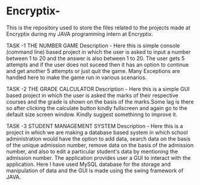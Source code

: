 # Encryptix-
This is the repository used to store the files related to the projects made at Encryptix during my JAVA programming intern at Encryptix.

TASK -1 
THE NUMBER GAME
Description - Here this is simple console (command line) based project in which the user is asked to input a number between 1 to 20 and the answer is also between 1 to 20. The user gets 5 attempts and if the user does not suceed then it has an option to continue and get another 5 attempts or just quit the game. Many Exceptions are handled here to make the game run in various scenarios.

TASK -2
THE GRADE CALCULATOR
Description - Here this is a simple GUI based project in which the user is asked the marks of their respective courses and the grade is shown on the basis of the marks.Some lag is there so after clicking the calculate button kindly fullscreen and again go to the default size screen window. Kindly suggest somethinng to improve it.

TASK -3 
STUDENT MANAGEMENT SYSTEM
Description - Here this is a project in which we are making a database based system in which school administration would have the option to add data, search data on the basis of the unique admission number, remove data on the basis of the admission number, and also to edit a particular student's data by mentioning the admission number. The application provides user a GUI to interact with the application. Here I have used MySQL database for the storage and manipulation of data and the GUI is made using the swing framework of JAVA.
